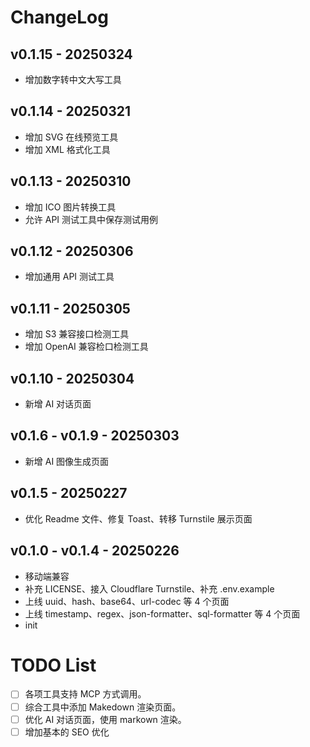 # ChangeLog

## v0.1.15 - 20250324
- 增加数字转中文大写工具

## v0.1.14 - 20250321
- 增加 SVG 在线预览工具
- 增加 XML 格式化工具

## v0.1.13 - 20250310
- 增加 ICO 图片转换工具
- 允许 API 测试工具中保存测试用例

## v0.1.12 - 20250306
- 增加通用 API 测试工具

## v0.1.11 - 20250305
- 增加 S3 兼容接口检测工具
- 增加 OpenAI 兼容检口检测工具

## v0.1.10 - 20250304
- 新增 AI 对话页面

## v0.1.6 - v0.1.9 - 20250303
- 新增 AI 图像生成页面

## v0.1.5 - 20250227
- 优化 Readme 文件、修复 Toast、转移 Turnstile 展示页面

## v0.1.0 - v0.1.4 - 20250226
- 移动端兼容
- 补充 LICENSE、接入 Cloudflare Turnstile、补充 .env.example
- 上线 uuid、hash、base64、url-codec 等 4 个页面
- 上线 timestamp、regex、json-formatter、sql-formatter 等 4 个页面
- init

# TODO List
- [ ] 各项工具支持 MCP 方式调用。
- [ ] 综合工具中添加 Makedown 渲染页面。
- [ ] 优化 AI 对话页面，使用 markown 渲染。
- [ ] 增加基本的 SEO 优化
